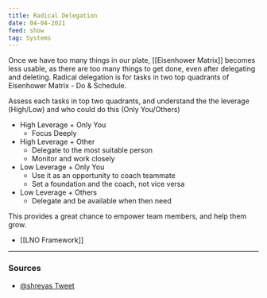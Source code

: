 ```yaml
---
title: Radical Delegation
date: 04-04-2021
feed: show
tag: Systems
---
```


Once we have too many things in our plate, [[Eisenhower Matrix]] becomes less usable, as there are too many things to get done, even after delegating and deleting. Radical delegation is for tasks in two top quadrants of  Eisenhower Matrix - Do & Schedule. 

Assess each tasks in top two quadrants, and understand the the leverage (High/Low) and who could do this (Only You/Others)

- High Leverage + Only You
	- Focus Deeply
- High Leverage + Other
	- Delegate to the most suitable person
	- Monitor and work closely
- Low Leverage + Only You
	- Use it as an opportunity to coach teammate
	- Set a foundation and the coach, not vice versa
- Low Leverage + Others
	- Delegate and be available when then need

This provides a great chance to empower team members, and help them grow. 
- [[LNO Framework]]

--- 
### Sources
- [@shreyas Tweet](https://twitter.com/shreyas/status/1492345218670104577)